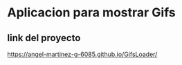 # Aplicacion para mostrar Gifs
## link del proyecto
https://angel-martinez-g-6085.github.io/GifsLoader/